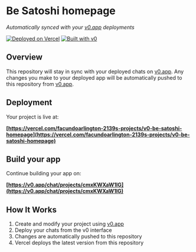 # Be Satoshi homepage

*Automatically synced with your [v0.app](https://v0.app) deployments*

[![Deployed on Vercel](https://img.shields.io/badge/Deployed%20on-Vercel-black?style=for-the-badge&logo=vercel)](https://vercel.com/facundoarlington-2139s-projects/v0-be-satoshi-homepage)
[![Built with v0](https://img.shields.io/badge/Built%20with-v0.app-black?style=for-the-badge)](https://v0.app/chat/projects/cmxKWXaW1lG)

## Overview

This repository will stay in sync with your deployed chats on [v0.app](https://v0.app).
Any changes you make to your deployed app will be automatically pushed to this repository from [v0.app](https://v0.app).

## Deployment

Your project is live at:

**[https://vercel.com/facundoarlington-2139s-projects/v0-be-satoshi-homepage](https://vercel.com/facundoarlington-2139s-projects/v0-be-satoshi-homepage)**

## Build your app

Continue building your app on:

**[https://v0.app/chat/projects/cmxKWXaW1lG](https://v0.app/chat/projects/cmxKWXaW1lG)**

## How It Works

1. Create and modify your project using [v0.app](https://v0.app)
2. Deploy your chats from the v0 interface
3. Changes are automatically pushed to this repository
4. Vercel deploys the latest version from this repository